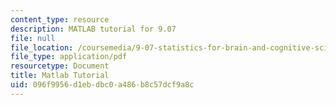 ```yaml
---
content_type: resource
description: MATLAB tutorial for 9.07
file: null
file_location: /coursemedia/9-07-statistics-for-brain-and-cognitive-science-fall-2016/096f9956d1ebdbc0a486b8c57dcf9a8c_MIT9_07F16_matlab_tutorial.pdf
file_type: application/pdf
resourcetype: Document
title: Matlab Tutorial
uid: 096f9956-d1eb-dbc0-a486-b8c57dcf9a8c
---
```

